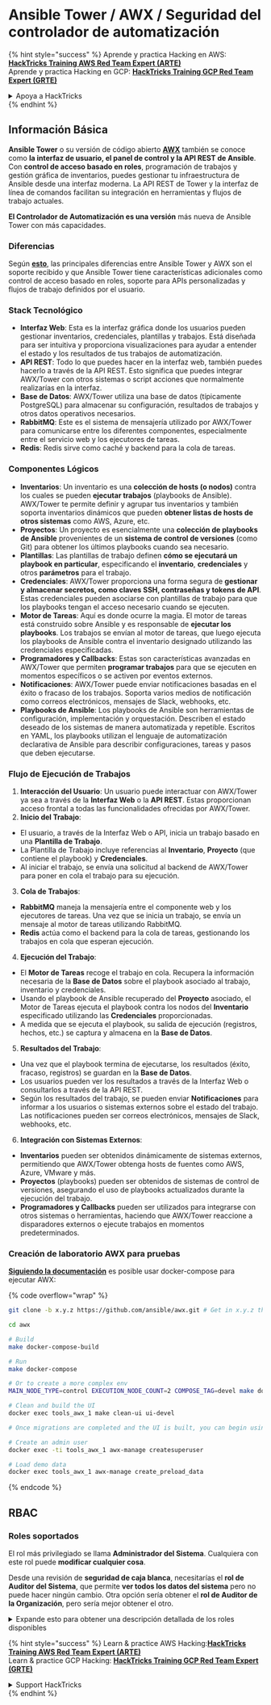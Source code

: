 # Ansible Tower / AWX / Seguridad del controlador de automatización

{% hint style="success" %}
Aprende y practica Hacking en AWS:<img src="../.gitbook/assets/image (1) (1).png" alt="" data-size="line">[**HackTricks Training AWS Red Team Expert (ARTE)**](https://training.hacktricks.xyz/courses/arte)<img src="../.gitbook/assets/image (1) (1).png" alt="" data-size="line">\
Aprende y practica Hacking en GCP: <img src="../.gitbook/assets/image (2).png" alt="" data-size="line">[**HackTricks Training GCP Red Team Expert (GRTE)**<img src="../.gitbook/assets/image (2).png" alt="" data-size="line">](https://training.hacktricks.xyz/courses/grte)

<details>

<summary>Apoya a HackTricks</summary>

* Revisa los [**planes de suscripción**](https://github.com/sponsors/carlospolop)!
* **Únete al** 💬 [**grupo de Discord**](https://discord.gg/hRep4RUj7f) o al [**grupo de telegram**](https://t.me/peass) o **síguenos** en **Twitter** 🐦 [**@hacktricks\_live**](https://twitter.com/hacktricks\_live)**.**
* **Comparte trucos de hacking enviando PRs a los** [**HackTricks**](https://github.com/carlospolop/hacktricks) y [**HackTricks Cloud**](https://github.com/carlospolop/hacktricks-cloud) repos de github.

</details>
{% endhint %}

## Información Básica

**Ansible Tower** o su versión de código abierto [**AWX**](https://github.com/ansible/awx) también se conoce como **la interfaz de usuario, el panel de control y la API REST de Ansible**. Con **control de acceso basado en roles**, programación de trabajos y gestión gráfica de inventarios, puedes gestionar tu infraestructura de Ansible desde una interfaz moderna. La API REST de Tower y la interfaz de línea de comandos facilitan su integración en herramientas y flujos de trabajo actuales.

**El Controlador de Automatización es una versión** más nueva de Ansible Tower con más capacidades.

### Diferencias

Según [**esto**](https://blog.devops.dev/ansible-tower-vs-awx-under-the-hood-65cfec78db00), las principales diferencias entre Ansible Tower y AWX son el soporte recibido y que Ansible Tower tiene características adicionales como control de acceso basado en roles, soporte para APIs personalizadas y flujos de trabajo definidos por el usuario.

### Stack Tecnológico

* **Interfaz Web**: Esta es la interfaz gráfica donde los usuarios pueden gestionar inventarios, credenciales, plantillas y trabajos. Está diseñada para ser intuitiva y proporciona visualizaciones para ayudar a entender el estado y los resultados de tus trabajos de automatización.
* **API REST**: Todo lo que puedes hacer en la interfaz web, también puedes hacerlo a través de la API REST. Esto significa que puedes integrar AWX/Tower con otros sistemas o script acciones que normalmente realizarías en la interfaz.
* **Base de Datos**: AWX/Tower utiliza una base de datos (típicamente PostgreSQL) para almacenar su configuración, resultados de trabajos y otros datos operativos necesarios.
* **RabbitMQ**: Este es el sistema de mensajería utilizado por AWX/Tower para comunicarse entre los diferentes componentes, especialmente entre el servicio web y los ejecutores de tareas.
* **Redis**: Redis sirve como caché y backend para la cola de tareas.

### Componentes Lógicos

* **Inventarios**: Un inventario es una **colección de hosts (o nodos)** contra los cuales se pueden **ejecutar trabajos** (playbooks de Ansible). AWX/Tower te permite definir y agrupar tus inventarios y también soporta inventarios dinámicos que pueden **obtener listas de hosts de otros sistemas** como AWS, Azure, etc.
* **Proyectos**: Un proyecto es esencialmente una **colección de playbooks de Ansible** provenientes de un **sistema de control de versiones** (como Git) para obtener los últimos playbooks cuando sea necesario.
* **Plantillas**: Las plantillas de trabajo definen **cómo se ejecutará un playbook en particular**, especificando el **inventario**, **credenciales** y otros **parámetros** para el trabajo.
* **Credenciales**: AWX/Tower proporciona una forma segura de **gestionar y almacenar secretos, como claves SSH, contraseñas y tokens de API**. Estas credenciales pueden asociarse con plantillas de trabajo para que los playbooks tengan el acceso necesario cuando se ejecuten.
* **Motor de Tareas**: Aquí es donde ocurre la magia. El motor de tareas está construido sobre Ansible y es responsable de **ejecutar los playbooks**. Los trabajos se envían al motor de tareas, que luego ejecuta los playbooks de Ansible contra el inventario designado utilizando las credenciales especificadas.
* **Programadores y Callbacks**: Estas son características avanzadas en AWX/Tower que permiten **programar trabajos** para que se ejecuten en momentos específicos o se activen por eventos externos.
* **Notificaciones**: AWX/Tower puede enviar notificaciones basadas en el éxito o fracaso de los trabajos. Soporta varios medios de notificación como correos electrónicos, mensajes de Slack, webhooks, etc.
* **Playbooks de Ansible**: Los playbooks de Ansible son herramientas de configuración, implementación y orquestación. Describen el estado deseado de los sistemas de manera automatizada y repetible. Escritos en YAML, los playbooks utilizan el lenguaje de automatización declarativa de Ansible para describir configuraciones, tareas y pasos que deben ejecutarse.

### Flujo de Ejecución de Trabajos

1. **Interacción del Usuario**: Un usuario puede interactuar con AWX/Tower ya sea a través de la **Interfaz Web** o la **API REST**. Estas proporcionan acceso frontal a todas las funcionalidades ofrecidas por AWX/Tower.
2. **Inicio del Trabajo**:
* El usuario, a través de la Interfaz Web o API, inicia un trabajo basado en una **Plantilla de Trabajo**.
* La Plantilla de Trabajo incluye referencias al **Inventario**, **Proyecto** (que contiene el playbook) y **Credenciales**.
* Al iniciar el trabajo, se envía una solicitud al backend de AWX/Tower para poner en cola el trabajo para su ejecución.
3. **Cola de Trabajos**:
* **RabbitMQ** maneja la mensajería entre el componente web y los ejecutores de tareas. Una vez que se inicia un trabajo, se envía un mensaje al motor de tareas utilizando RabbitMQ.
* **Redis** actúa como el backend para la cola de tareas, gestionando los trabajos en cola que esperan ejecución.
4. **Ejecución del Trabajo**:
* El **Motor de Tareas** recoge el trabajo en cola. Recupera la información necesaria de la **Base de Datos** sobre el playbook asociado al trabajo, inventario y credenciales.
* Usando el playbook de Ansible recuperado del **Proyecto** asociado, el Motor de Tareas ejecuta el playbook contra los nodos del **Inventario** especificado utilizando las **Credenciales** proporcionadas.
* A medida que se ejecuta el playbook, su salida de ejecución (registros, hechos, etc.) se captura y almacena en la **Base de Datos**.
5. **Resultados del Trabajo**:
* Una vez que el playbook termina de ejecutarse, los resultados (éxito, fracaso, registros) se guardan en la **Base de Datos**.
* Los usuarios pueden ver los resultados a través de la Interfaz Web o consultarlos a través de la API REST.
* Según los resultados del trabajo, se pueden enviar **Notificaciones** para informar a los usuarios o sistemas externos sobre el estado del trabajo. Las notificaciones pueden ser correos electrónicos, mensajes de Slack, webhooks, etc.
6. **Integración con Sistemas Externos**:
* **Inventarios** pueden ser obtenidos dinámicamente de sistemas externos, permitiendo que AWX/Tower obtenga hosts de fuentes como AWS, Azure, VMware y más.
* **Proyectos** (playbooks) pueden ser obtenidos de sistemas de control de versiones, asegurando el uso de playbooks actualizados durante la ejecución del trabajo.
* **Programadores y Callbacks** pueden ser utilizados para integrarse con otros sistemas o herramientas, haciendo que AWX/Tower reaccione a disparadores externos o ejecute trabajos en momentos predeterminados.

### Creación de laboratorio AWX para pruebas

[**Siguiendo la documentación**](https://github.com/ansible/awx/blob/devel/tools/docker-compose/README.md) es posible usar docker-compose para ejecutar AWX:

{% code overflow="wrap" %}
```bash
git clone -b x.y.z https://github.com/ansible/awx.git # Get in x.y.z the latest release version

cd awx

# Build
make docker-compose-build

# Run
make docker-compose

# Or to create a more complex env
MAIN_NODE_TYPE=control EXECUTION_NODE_COUNT=2 COMPOSE_TAG=devel make docker-compose

# Clean and build the UI
docker exec tools_awx_1 make clean-ui ui-devel

# Once migrations are completed and the UI is built, you can begin using AWX. The UI can be reached in your browser at https://localhost:8043/#/home, and the API can be found at https://localhost:8043/api/v2.

# Create an admin user
docker exec -ti tools_awx_1 awx-manage createsuperuser

# Load demo data
docker exec tools_awx_1 awx-manage create_preload_data
```
{% endcode %}

## RBAC

### Roles soportados

El rol más privilegiado se llama **Administrador del Sistema**. Cualquiera con este rol puede **modificar cualquier cosa**.

Desde una revisión de **seguridad de caja blanca**, necesitarías el **rol de Auditor del Sistema**, que permite **ver todos los datos del sistema** pero no puede hacer ningún cambio. Otra opción sería obtener el **rol de Auditor de la Organización**, pero sería mejor obtener el otro.

<details>

<summary>Expande esto para obtener una descripción detallada de los roles disponibles</summary>

1. **Administrador del Sistema**:
* Este es el rol de superusuario con permisos para acceder y modificar cualquier recurso en el sistema.
* Pueden gestionar todas las organizaciones, equipos, proyectos, inventarios, plantillas de trabajo, etc.
2. **Auditor del Sistema**:
* Los usuarios con este rol pueden ver todos los datos del sistema pero no pueden hacer ningún cambio.
* Este rol está diseñado para cumplimiento y supervisión.
3. **Roles de Organización**:
* **Admin**: Control total sobre los recursos de la organización.
* **Auditor**: Acceso solo de lectura a los recursos de la organización.
* **Miembro**: Membresía básica en una organización sin permisos específicos.
* **Ejecutar**: Puede ejecutar plantillas de trabajo dentro de la organización.
* **Leer**: Puede ver los recursos de la organización.
4. **Roles de Proyecto**:
* **Admin**: Puede gestionar y modificar el proyecto.
* **Usar**: Puede usar el proyecto en una plantilla de trabajo.
* **Actualizar**: Puede actualizar el proyecto usando SCM (control de versiones).
5. **Roles de Inventario**:
* **Admin**: Puede gestionar y modificar el inventario.
* **Ad Hoc**: Puede ejecutar comandos ad hoc en el inventario.
* **Actualizar**: Puede actualizar la fuente del inventario.
* **Usar**: Puede usar el inventario en una plantilla de trabajo.
* **Leer**: Acceso solo de lectura.
6. **Roles de Plantilla de Trabajo**:
* **Admin**: Puede gestionar y modificar la plantilla de trabajo.
* **Ejecutar**: Puede ejecutar el trabajo.
* **Leer**: Acceso solo de lectura.
7. **Roles de Credenciales**:
* **Admin**: Puede gestionar y modificar las credenciales.
* **Usar**: Puede usar las credenciales en plantillas de trabajo u otros recursos relevantes.
* **Leer**: Acceso solo de lectura.
8. **Roles de Equipo**:
* **Miembro**: Parte del equipo pero sin permisos específicos.
* **Admin**: Puede gestionar a los miembros del equipo y los recursos asociados.
9. **Roles de Flujo de Trabajo**:
* **Admin**: Puede gestionar y modificar el flujo de trabajo.
* **Ejecutar**: Puede ejecutar el flujo de trabajo.
* **Leer**: Acceso solo de lectura.

</details>

{% hint style="success" %}
Learn & practice AWS Hacking:<img src="../.gitbook/assets/image (1) (1).png" alt="" data-size="line">[**HackTricks Training AWS Red Team Expert (ARTE)**](https://training.hacktricks.xyz/courses/arte)<img src="../.gitbook/assets/image (1) (1).png" alt="" data-size="line">\
Learn & practice GCP Hacking: <img src="../.gitbook/assets/image (2).png" alt="" data-size="line">[**HackTricks Training GCP Red Team Expert (GRTE)**<img src="../.gitbook/assets/image (2).png" alt="" data-size="line">](https://training.hacktricks.xyz/courses/grte)

<details>

<summary>Support HackTricks</summary>

* Check the [**subscription plans**](https://github.com/sponsors/carlospolop)!
* **Join the** 💬 [**Discord group**](https://discord.gg/hRep4RUj7f) or the [**telegram group**](https://t.me/peass) or **follow** us on **Twitter** 🐦 [**@hacktricks\_live**](https://twitter.com/hacktricks\_live)**.**
* **Share hacking tricks by submitting PRs to the** [**HackTricks**](https://github.com/carlospolop/hacktricks) and [**HackTricks Cloud**](https://github.com/carlospolop/hacktricks-cloud) github repos.

</details>
{% endhint %}
